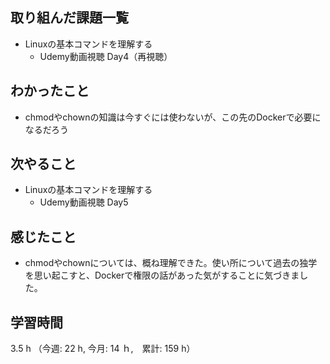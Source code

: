 ## 取り組んだ課題一覧
- Linuxの基本コマンドを理解する
  - Udemy動画視聴 Day4（再視聴）
## わかったこと
- chmodやchownの知識は今すぐには使わないが、この先のDockerで必要になるだろう
## 次やること
- Linuxの基本コマンドを理解する
  - Udemy動画視聴 Day5
## 感じたこと
- chmodやchownについては、概ね理解できた。使い所について過去の独学を思い起こすと、Dockerで権限の話があった気がすることに気づきました。
## 学習時間
3.5 h （今週: 22 h, 今月: 14 ｈ,　累計: 159 h）
